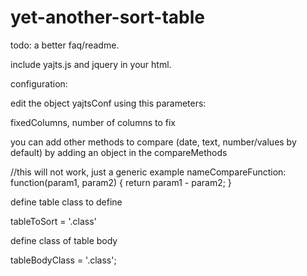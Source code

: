 # yet-another-sort-table

todo:
a better faq/readme.

include yajts.js and jquery in your html.

configuration:

edit the object yajtsConf using this parameters:

fixedColumns, number of columns to fix

you can add other methods to compare (date, text, number/values by default) by adding an object in the compareMethods

  //this will not work, just a generic example
  nameCompareFunction: function(param1, param2) {
    return param1 - param2;
  }


define table class to define

tableToSort = '.class'

define class of table body

tableBodyClass = '.class';

